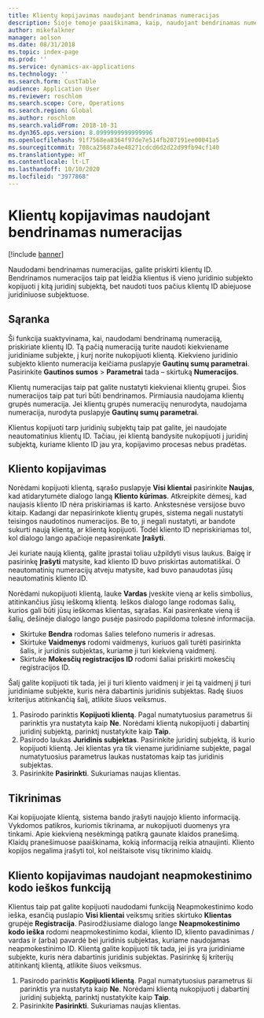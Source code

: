 ```yaml
---
title: Klientų kopijavimas naudojant bendrinamas numeracijas
description: Šioje temoje paaiškinama, kaip, naudojant bendrinamas numeracijas, klientą nukopijuoti į kitą juridinį subjektą, bet išlaikyti tą patį kliento ID.
author: mikefalkner
manager: aolson
ms.date: 08/31/2018
ms.topic: index-page
ms.prod: ''
ms.service: dynamics-ax-applications
ms.technology: ''
ms.search.form: CustTable
audience: Application User
ms.reviewer: roschlom
ms.search.scope: Core, Operations
ms.search.region: Global
ms.author: roschlom
ms.search.validFrom: 2018-10-31
ms.dyn365.ops.version: 8.0999999999999996
ms.openlocfilehash: 91f7568ea8364f97de7e514fb207191ee00041a5
ms.sourcegitcommit: 708ca25687a4e48271cdcd6d2d22d99fb94cf140
ms.translationtype: HT
ms.contentlocale: lt-LT
ms.lasthandoff: 10/10/2020
ms.locfileid: "3977868"
---
```

# <a name="copy-customers-by-using-shared-number-sequences"></a>Klientų kopijavimas naudojant bendrinamas numeracijas

[!include [banner](../includes/banner.md)]

Naudodami bendrinamas numeracijas, galite priskirti klientų ID. Bendrinamos numeracijos taip pat leidžia klientus iš vieno juridinio subjekto kopijuoti į kitą juridinį subjektą, bet naudoti tuos pačius klientų ID abiejuose juridiniuose subjektuose.

## <a name="setup"></a>Sąranka

Ši funkcija suaktyvinama, kai, naudodami bendrinamą numeraciją, priskiriate klientų ID. Tą pačią numeraciją turite naudoti kiekviename juridiniame subjekte, į kurį norite nukopijuoti klientą. Kiekvieno juridinio subjekto kliento numeracija keičiama puslapyje **Gautinų sumų parametrai**. Pasirinkite **Gautinos sumos** \> **Parametrai** tada – skirtuką **Numeracijos**.

Klientų numeracijas taip pat galite nustatyti kiekvienai klientų grupei. Šios numeracijos taip pat turi būti bendrinamos. Pirmiausia naudojama klientų grupės numeracija. Jei klientų grupės numeracijų nenurodyta, naudojama numeracija, nurodyta puslapyje **Gautinų sumų parametrai**.

Klientus kopijuoti tarp juridinių subjektų taip pat galite, jei naudojate neautomatinius klientų ID. Tačiau, jei klientą bandysite nukopijuoti į juridinį subjektą, kuriame kliento ID jau yra, kopijavimo procesas nebus pradėtas.

## <a name="copy-a-customer"></a>Kliento kopijavimas

Norėdami kopijuoti klientą, sąrašo puslapyje **Visi klientai** pasirinkite **Naujas**, kad atidarytumėte dialogo langą **Kliento kūrimas**. Atkreipkite dėmesį, kad naujasis kliento ID nėra priskiriamas iš karto. Ankstesnėse versijose buvo kitaip. Kadangi dar nepasirinkote klientų grupės, sistema negali nustatyti teisingos naudotinos numeracijos. Be to, ji negali nustatyti, ar bandote sukurti naują klientą, ar klientą kopijuoti. Todėl kliento ID nepriskiriamas tol, kol dialogo lango apačioje nepasirenkate **Įrašyti**.

Jei kuriate naują klientą, galite įprastai toliau užpildyti visus laukus. Baigę ir pasirinkę **Įrašyti** matysite, kad kliento ID buvo priskirtas automatiškai. O neautomatinių numeracijų atveju matysite, kad buvo panaudotas jūsų neautomatinis kliento ID.

Norėdami nukopijuoti klientą, lauke **Vardas** įveskite vieną ar kelis simbolius, atitinkančius jūsų ieškomą klientą. Ieškos dialogo lange rodomas šalių, kurios gali būti jūsų ieškomas klientas, sąrašas. Kai pasirenkate vieną iš šalių, dešinėje dialogo lango pusėje pasirodo papildoma tolesnė informacija.

- Skirtuke **Bendra** rodomas šalies telefono numeris ir adresas.
- Skirtuke **Vaidmenys** rodomi vaidmenys, kuriuos gali turėti pasirinkta šalis, ir juridinis subjektas, kuriame ji turi kiekvieną vaidmenį.
- Skirtuke **Mokesčių registracijos ID** rodomi šaliai priskirti mokesčių registracijos ID.

Šalį galite kopijuoti tik tada, jei ji turi kliento vaidmenį ir jei tą vaidmenį ji turi juridiniame subjekte, kuris nėra dabartinis juridinis subjektas. Radę šiuos kriterijus atitinkančią šalį, atlikite šiuos veiksmus.

1. Pasirodo parinktis **Kopijuoti klientą**. Pagal numatytuosius parametrus ši parinktis yra nustatyta kaip **Ne**. Norėdami klientą nukopijuoti į dabartinį juridinį subjektą, parinktį nustatykite kaip **Taip**. 
2. Pasirodo laukas **Juridinis subjektas**. Pasirinkite juridinį subjektą, iš kurio kopijuoti klientą. Jei klientas yra tik viename juridiniame subjekte, pagal numatytuosius parametrus laukas nustatomas kaip tas juridinis subjektas.
3. Pasirinkite **Pasirinkti**. Sukuriamas naujas klientas.

## <a name="validation"></a>Tikrinimas

Kai kopijuojate klientą, sistema bando įrašyti naujojo kliento informaciją. Vykdomos patikros, kuriomis tikrinama, ar nukopijuoti duomenys yra tinkami. Apie kiekvieną nesėkmingą patikrą gaunate klaidos pranešimą. Klaidų pranešimuose paaiškinama, kokią informaciją reikia atnaujinti. Kliento kopijos negalima įrašyti tol, kol neištaisote visų tikrinimo klaidų.

## <a name="copy-a-customer-by-using-tax-exempt-number-search-feature"></a>Kliento kopijavimas naudojant neapmokestinimo kodo ieškos funkciją

Klientus taip pat galite kopijuoti naudodami funkciją Neapmokestinimo kodo ieška, esančią puslapio **Visi klientai** veiksmų srities skirtuko **Klientas** grupėje **Registracija**. Pasirodžiusiame dialogo lange **Neapmokestinimo kodo ieška** rodomi neapmokestinimo kodai, kliento ID, kliento pavadinimas / vardas ir (arba) pavardė bei juridinis subjektas, kuriame naudojamas neapmokestinimo ID. Klientą galite kopijuoti tik tada, jei jis yra juridiniame subjekte, kuris nėra dabartinis juridinis subjektas. Pasirinkę šį kriterijų atitinkantį klientą, atlikite šiuos veiksmus.

1. Pasirodo parinktis **Kopijuoti klientą**. Pagal numatytuosius parametrus ši parinktis yra nustatyta kaip **Ne**. Norėdami klientą nukopijuoti į dabartinį juridinį subjektą, parinktį nustatykite kaip **Taip**. 
2. Pasirinkite **Pasirinkti**. Sukuriamas naujas klientas.

